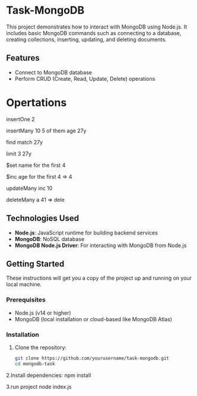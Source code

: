 # Task-MongoDB

This project demonstrates how to interact with MongoDB using Node.js. It includes basic MongoDB commands such as connecting to a database, creating collections, inserting, updating, and deleting documents.


## Features
- Connect to MongoDB database
- Perform CRUD (Create, Read, Update, Delete) operations
#  Opertations
insertOne 2

insertMany 10 5 of them age 27y

find match 27y

limit 3 27y

$set name for the first 4

$inc age for the first 4 => 4

updateMany inc 10

deleteMany a 41 => dele

## Technologies Used
- **Node.js**: JavaScript runtime for building backend services
- **MongoDB**: NoSQL database
- **MongoDB Node.js Driver**: For interacting with MongoDB from Node.js

## Getting Started

These instructions will get you a copy of the project up and running on your local machine.

### Prerequisites
- Node.js (v14 or higher)
- MongoDB (local installation or cloud-based like MongoDB Atlas)

### Installation

1. Clone the repository:
   ```bash
   git clone https://github.com/yourusername/task-mongodb.git
   cd mongodb-task
2.Install dependencies:
  npm install

3.run project
  node index.js
